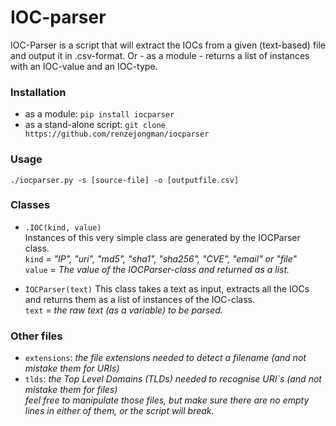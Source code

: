 # IOC-parser 
IOC-Parser is a script that will extract the IOCs from a given (text-based) file and output it in .csv-format. Or - as a module - returns a list of instances with an IOC-value and an IOC-type.

### Installation 
* as a module: `pip install iocparser`
* as a stand-alone script: `git clone https://github.com/renzejongman/iocparser`

### Usage 
`./iocparser.py -s [source-file] -o [outputfile.csv]`

### Classes 
* `.IOC(kind, value)` </br>
Instances of this very simple class are generated by the IOCParser class. </br>
`kind` 	= _"IP", "uri", "md5", "sha1", "sha256", "CVE", "email" or "file"_ </br>
`value`	= _The value of the IOCParser-class and returned as a list._ </br>

* `IOCParser(text)`
This class takes a text as input, extracts all the IOCs and returns them as a list of instances of the IOC-class. </br>
`text` 	= _the raw text (as a variable) to be parsed._ </br>

### Other files
* `extensions`:	_the file extensions needed to detect a filename (and not mistake them for URIs)_
* `tlds`:		_the Top Level Domains (TLDs) needed to recognise URI`s (and not mistake them for files)_ </br>
_feel free to manipulate those files, but make sure there are no empty lines in either of them, or the script will break._